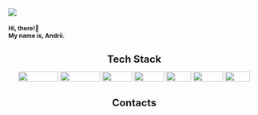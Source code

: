 <img src="https://images.fineartamerica.com/images/artworkimages/mediumlarge/3/may-the-force-be-with-you-classic-version-dafydd-jones.jpg" style="max-width: 100% height: auto;">

<h1 style="font-size: 12px;">Hi, there!👋</br> My name is, Andrii. </h2>

<div align="center"">
    <h1 style="font-size: 20px;">Tech Stack</h2>
    <div style="padding: 0; margin: 10px">
        <img width="80" height="20" src="https://img.shields.io/badge/TypeScript-000000?style=for-the-badge&logo=typescript&logoColor=white">
        <img width="80" height="20" src="https://img.shields.io/badge/JavaScript-F7DF1E?style=for-the-badge&logo=javascript&logoColor=black">
        <img width="60" height="20" src="https://img.shields.io/badge/Python-000000?style=for-the-badge&logo=python&logoColor=white">
        <img width="60" height="20" src="https://img.shields.io/badge/HTML5-F7DF1E?style=for-the-badge&logo=html5&logoColor=black">
        <img width="50" height="20" src="https://img.shields.io/badge/CSS3-000000?style=for-the-badge&logo=css3&logoColor=white">
        <img width="60" height="20" src="https://img.shields.io/badge/Figma-F7DF1E?style=for-the-badge&logo=figma&logoColor=black">
        <img width="50" height="20" src="https://img.shields.io/badge/GIT-000000?style=for-the-badge&logo=git&logoColor=white">
    </div>
    <h1 style="font-size: 20px;">Contacts</h2>
</div>